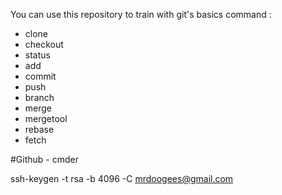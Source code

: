
You can use this repository to train with git's basics command :
- clone
- checkout
- status
- add
- commit
- push
- branch
- merge
- mergetool
- rebase
- fetch

#Github - cmder

ssh-keygen -t rsa -b 4096 -C mrdoogees@gmail.com

